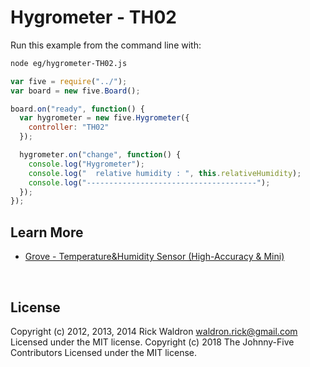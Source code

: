 <!--remove-start-->

# Hygrometer - TH02

<!--remove-end-->








Run this example from the command line with:
```bash
node eg/hygrometer-TH02.js
```


```javascript
var five = require("../");
var board = new five.Board();

board.on("ready", function() {
  var hygrometer = new five.Hygrometer({
    controller: "TH02"
  });

  hygrometer.on("change", function() {
    console.log("Hygrometer");
    console.log("  relative humidity : ", this.relativeHumidity);
    console.log("--------------------------------------");
  });
});


```









## Learn More

- [Grove - Temperature&Humidity Sensor (High-Accuracy & Mini)](http://www.seeedstudio.com/depot/Grove-TemperatureHumidity-Sensor-HighAccuracy-Mini-p-1921.html)

&nbsp;

<!--remove-start-->

## License
Copyright (c) 2012, 2013, 2014 Rick Waldron <waldron.rick@gmail.com>
Licensed under the MIT license.
Copyright (c) 2018 The Johnny-Five Contributors
Licensed under the MIT license.

<!--remove-end-->
